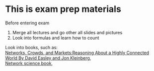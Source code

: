 # This is exam prep materials 
Before entering exam 
1. Merge all lectures and go other all slides and pictures   
2. Look into formulas and learn how to count 
  
  
Look into books, such as:  
[Networks, Crowds, and Markets:Reasoning About a Highly Connected World By David Easley and Jon Kleinberg](https://www.cs.cornell.edu/home/kleinber/networks-book/),  
[Network science book](http://networksciencebook.com/chapter/3#homework3),  
